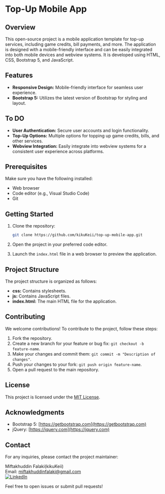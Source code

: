 # Top-Up Mobile App

## Overview

This open-source project is a mobile application template for top-up services, including game credits, bill payments, and more. The application is designed with a mobile-friendly interface and can be easily integrated into both mobile devices and webview systems. It is developed using HTML, CSS, Bootstrap 5, and JavaScript.

## Features

- **Responsive Design:** Mobile-friendly interface for seamless user experience.
- **Bootstrap 5:** Utilizes the latest version of Bootstrap for styling and layout.

## To DO
- **User Authentication:** Secure user accounts and login functionality.
- **Top-Up Options:** Multiple options for topping up game credits, bills, and other services.
- **Webview Integration:** Easily integrate into webview systems for a consistent user experience across platforms.

## Prerequisites

Make sure you have the following installed:

- Web browser
- Code editor (e.g., Visual Studio Code)
- Git

## Getting Started

1. Clone the repository:

    ```bash
    git clone https://github.com/kikuKeii/top-up-mobile-app.git
    ```

2. Open the project in your preferred code editor.

3. Launch the `index.html` file in a web browser to preview the application.

## Project Structure

The project structure is organized as follows:

- **css:** Contains stylesheets.
- **js:** Contains JavaScript files.
- **index.html:** The main HTML file for the application.

## Contributing

We welcome contributions! To contribute to the project, follow these steps:

1. Fork the repository.
2. Create a new branch for your feature or bug fix: `git checkout -b feature-name`.
3. Make your changes and commit them: `git commit -m "Description of changes"`.
4. Push your changes to your fork: `git push origin feature-name`.
5. Open a pull request to the main repository.

## License

This project is licensed under the [MIT License](LICENSE).

## Acknowledgments

- Bootstrap 5: [https://getbootstrap.com](https://getbootstrap.com)
- jQuery: [https://jquery.com](https://jquery.com)

## Contact

For any inquiries, please contact the project maintainer:

Miftakhuddin Falaki(kikuKeii)  
Email: miftakhuddinfalaki@gmail.com  
[![LinkedIn](https://img.shields.io/badge/LinkedIn-%230077B5.svg?logo=linkedin&logoColor=white)](https://linkedin.com/in/miftakhuddin-falaki)

Feel free to open issues or submit pull requests!
